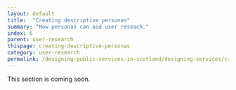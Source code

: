 ```yaml
---
layout: default
title:  "Creating descriptive personas"
summary: "How personas can aid user reseach."
index: 6
parent: user-research
thispage: creating-descriptive-personas
category: user-research
permalink: /designing-public-services-in-scotland/designing-services/creating-descriptive-personas/
---
```


This section is coming soon.

